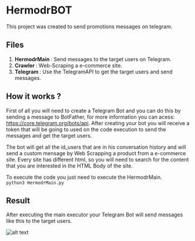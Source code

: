 # HermodrBOT
This project was created to send promotions messages on telegram.

## Files
1. <b> HermodrMain </b>: Send messages to the target users on Telegram.
2. <b> Crawler </b>: Web-Scraping a e-commerce site.
3. <b> Telegram </b>: Use the TelegramAPI to get the target users and send messages.

## How it works ?
First of all you will need to create a Telegram Bot and you can do this by sending a message to BotFather, for more information you can acess: <src>https://core.telegram.org/bots/api<src>. After creating your bot you will receive a token that will be going to used on the code execution to send the messages and get the target users.
  
The bot will get all the id_users that are in his conversation history and will send a custom mensage by Web Scrapping a product from a e-commerce site. Every site has different html, so you will need to search for the content that you are interested in the HTML Body of the site.

To execute the code you just need to execute the HermodrMain.
</br>
```python3 HermodrMain.py``` 

## Result
After executing the main executor your Telegram Bot will send messages like this to the target users.

![alt text](https://i.imgur.com/W6ZnwNB.png)
